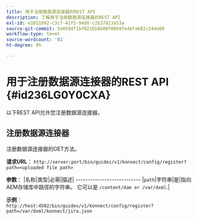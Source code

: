 ```yaml
---
title: 用于注册数据源连接器的REST API
description: 了解用于注册数据源连接器的REST API
exl-id: e2811892-c3cf-41f5-94d8-c2b37823a53a
source-git-commit: 5e0584f1bf0216b8b00f00b9fe46fa682c244e08
workflow-type: tm+mt
source-wordcount: '81'
ht-degree: 0%

---
```


# 用于注册数据源连接器的REST API {#id236LG0Y0CXA}

以下REST API允许您注册数据源连接器。

## 注册数据源连接器

注册数据源连接器的GET方法。

**请求URL**：
`http://server:port/bin/guides/v1/konnect/config/register?path=<uploaded file path>`

**参数**： |名称|类型|必需|描述| --------------------------- |`path`|字符串|是|指向AEM存储库中路径的字符串。 它可以是 `/content/dam or /var/dxml`.|

**示例**：\
`http://host:4502/bin/guides/v1/konnect/config/register?path=/var/dxml/konnect/jira.json`
